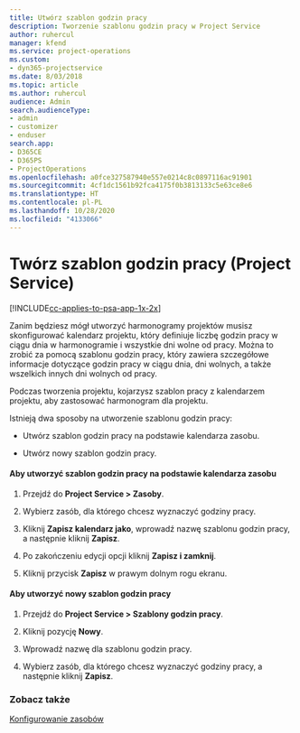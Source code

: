 ```yaml
---
title: Utwórz szablon godzin pracy
description: Tworzenie szablonu godzin pracy w Project Service
author: ruhercul
manager: kfend
ms.service: project-operations
ms.custom:
- dyn365-projectservice
ms.date: 8/03/2018
ms.topic: article
ms.author: ruhercul
audience: Admin
search.audienceType:
- admin
- customizer
- enduser
search.app:
- D365CE
- D365PS
- ProjectOperations
ms.openlocfilehash: a0fce327587940e557e0214c8c0897116ac91901
ms.sourcegitcommit: 4cf1dc1561b92fca4175f0b3813133c5e63ce8e6
ms.translationtype: HT
ms.contentlocale: pl-PL
ms.lasthandoff: 10/28/2020
ms.locfileid: "4133066"
---
```

# <a name="create-a-work-hours-template-project-service"></a>Twórz szablon godzin pracy (Project Service)

[!INCLUDE[cc-applies-to-psa-app-1x-2x](../includes/cc-applies-to-psa-app-1x-2x.md)]

Zanim będziesz mógł utworzyć harmonogramy projektów musisz skonfigurować kalendarz projektu, który definiuje liczbę godzin pracy w ciągu dnia w harmonogramie i wszystkie dni wolne od pracy. Można to zrobić za pomocą szablonu godzin pracy, który zawiera szczegółowe informacje dotyczące godzin pracy w ciągu dnia, dni wolnych, a także wszelkich innych dni wolnych od pracy.  
  
 Podczas tworzenia projektu, kojarzysz szablon pracy z kalendarzem projektu, aby zastosować harmonogram dla projektu.  
  
 Istnieją dwa sposoby na utworzenie szablonu godzin pracy:  
  
-   Utwórz szablon godzin pracy na podstawie kalendarza zasobu.  
  
-   Utwórz nowy szablon godzin pracy.  
  
#### <a name="to-create-a-work-hours-template-based-on-a-resources-calendar"></a>Aby utworzyć szablon godzin pracy na podstawie kalendarza zasobu  
  
1.  Przejdź do **Project Service > Zasoby**.  
  
2.  Wybierz zasób, dla którego chcesz wyznaczyć godziny pracy.  
  
3.  Kliknij **Zapisz kalendarz jako**, wprowadź nazwę szablonu godzin pracy, a następnie kliknij **Zapisz**.  
  
4.  Po zakończeniu edycji opcji kliknij **Zapisz i zamknij**.  
  
5.  Kliknij przycisk **Zapisz** w prawym dolnym rogu ekranu.  
  
#### <a name="to-create-a-new-work-hours-template"></a>Aby utworzyć nowy szablon godzin pracy  
  
1.  Przejdź do **Project Service > Szablony godzin pracy**.  
  
2.  Kliknij pozycję **Nowy**.  
  
3.  Wprowadź nazwę dla szablonu godzin pracy.  
  
4.  Wybierz zasób, dla którego chcesz wyznaczyć godziny pracy, a następnie kliknij **Zapisz**.  
  
### <a name="see-also"></a>Zobacz także  
 [Konfigurowanie zasobów](../psa/set-up-resources.md)
